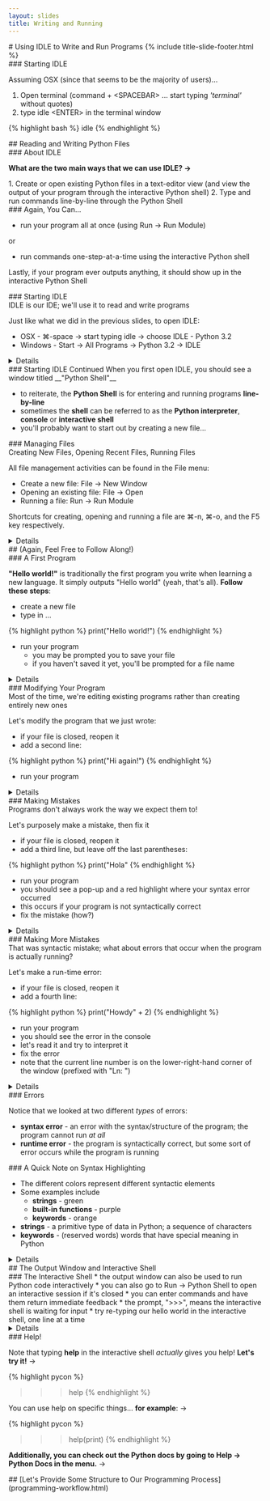 ```yaml
---
layout: slides
title: Writing and Running
---
```

<section markdown="block" class="title-slide">
# Using IDLE to Write and Run Programs
{% include title-slide-footer.html %}
</section>

<section markdown="block" class="title-slide">
### Starting IDLE

Assuming OSX (since that seems to be the majority of users)...

1. Open terminal (command + &lt;SPACEBAR&gt; ... start typing _'terminal'_ without quotes)
2. type idle &lt;ENTER&gt; in the terminal window

{% highlight bash %}
idle
{% endhighlight %}
</section>

<section markdown="block">
## Reading and Writing Python Files
</section>

<section markdown="block">
### About IDLE

__What are the two main ways that we can use IDLE? &rarr;__

<div class="incremental" markdown="block">
1. Create or open existing Python files in a text-editor view (and view the output of your program through the interactive Python shell) 
2. Type and run commands line-by-line through the Python Shell
</div>

</section>

<section markdown="block">
### Again, You Can...

* run your program all at once (using Run &rarr; Run Module)

<aside>or</aside>

* run commands one-step-at-a-time using the interactive Python shell

Lastly, if your program ever outputs anything, it should show up in the interactive Python Shell
</section>


<section markdown="block">
### Starting IDLE
<aside>IDLE is our IDE; we'll use it to read and write programs</aside>

Just like what we did in the previous slides, to open IDLE:

* OSX - &#8984;-space &rarr; start typing idle &rarr; choose IDLE - Python 3.2
* Windows - Start &rarr; All Programs &rarr; Python 3.2 &rarr; IDLE

<details>
DEMO - opening IDLE
</details>
</section>

<section markdown="block">
### Starting IDLE Continued
When you first open IDLE, you should see a window titled __"Python Shell"__

* to reiterate, the __Python Shell__ is for entering and running programs __line-by-line__
* sometimes the __shell__ can be referred to as the __Python interpreter__, __console__ or __interactive shell__
* you'll probably want to start out by creating a new file...

</section>

<section markdown="block">
### Managing Files 
<aside>Creating New Files, Opening Recent Files, Running Files</aside>

All file management activities can be found in the File menu:

* Create a new file: File &rarr; New Window
* Opening an existing file: File &rarr; Open
* Running a file: Run &rarr; Run Module

Shortcuts for creating, opening and running a file are &#8984;-n, &#8984;-o, and the F5 key respectively.

<details>
DEMO - new window, open and run module
</details>
</section>

<section markdown="block">
## (Again, Feel Free to Follow Along!)
</section>

<section markdown="block">
### A First Program

__"Hello world!"__ is traditionally the first program you write when learning a new language.  It simply outputs "Hello world" (yeah, that's all).  __Follow these steps__:

* create a new file
* type in ...

{% highlight python %}
print("Hello world!")
{% endhighlight %}

* run your program
	* you may be prompted you to save your file
	* if you haven't saved it yet, you'll be prompted for a file name

<details>
</details>
</section>

<section markdown="block">
### Modifying Your Program
<aside>Most of the time, we're editing existing programs rather than creating entirely new ones</aside>

Let's modify the program that we just wrote:

* if your file is closed, reopen it
* add a second line:

{% highlight python %}
print("Hi again!")
{% endhighlight %}

* run your program

<details>
</details>
</section>

<section markdown="block">
### Making Mistakes
<aside>Programs don't always work the way we expect them to!</aside>

Let's purposely make a mistake, then fix it

* if your file is closed, reopen it
* add a third line, but leave off the last parentheses: 

{% highlight python %}
print("Hola"
{% endhighlight %}

* run your program
* you should see a pop-up and a red highlight where your syntax error occurred
* this occurs if your program is not syntactically correct
* fix the mistake (how?)

<details markdown="block">
* DEMO - make a syntactic mistake, show where the error is
* QUESTION - How do we fix this?
</details>
</section>

<section markdown="block">
### Making More Mistakes
<aside>That was syntactic mistake; what about errors that occur when the program is actually running?</aside>

Let's make a run-time error:

* if your file is closed, reopen it
* add a fourth line: 

{% highlight python %}
print("Howdy" + 2)
{% endhighlight %}

* run your program
* you should see the error in the console
* let's read it and try to interpret it
* fix the error
* note that the current line number is on the lower-right-hand corner of the window (prefixed with "Ln: ")

<details>
DEMO - make a run-time error
QUESTION - what line number did the error happen on?
DEMO - find the line
</details>
</section>

<section markdown="block">
### Errors

Notice that we looked at two different _types_ of errors:

* __syntax error__ - an error with the syntax/structure of the program; the program cannot run _at all_
* __runtime error__ - the program is syntactically correct, but some sort of error occurs while the program is running
</section>

<section markdown="block">
### A Quick Note on Syntax Highlighting

* The different colors represent different syntactic elements
* Some examples include
	* __strings__ - green
	* __built-in functions__ - purple 
	* __keywords__ - orange
* __strings__ - a primitive type of data in Python; a sequence of characters
* __keywords__ - (reserved words) words that have special meaning in Python

<details>
DEMO - function and for loop for syntax highlighting
</details>
</section>

<section markdown="block">
## The Output Window and Interactive Shell 
</section>

<section markdown="block">
### The Interactive Shell
* the output window can also be used to run Python code interactively
* you can also go to Run &rarr; Python Shell to open an interactive session if it's closed
* you can enter commands and have them return immediate feedback
* the prompt,  "&gt;&gt;&gt;", means the interactive shell is waiting for input
* try re-typing our hello world in the interactive shell, one line at a time

<details>
DEMO - hello world in interactive shell
</details>
</section>

<section markdown="block">
### Help!

Note that typing __help__ in the interactive shell _actually_ gives you help!  __Let's try it!__ &rarr;

{% highlight pycon %}
>>> help
{% endhighlight %}

You can use help on specific things... __for example__: &rarr;

{% highlight pycon %}
>>> help(print)
{% endhighlight %}

__Additionally, you can check out the Python docs by going to Help &rarr; Python Docs in the menu.__ &rarr;
</section>

<section markdown="block">
## [Let's Provide Some Structure to Our Programming Process](programming-workflow.html)
</section>

